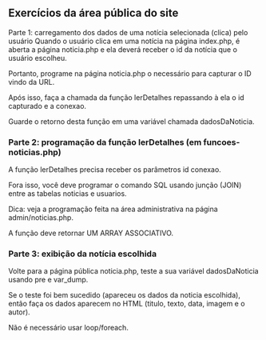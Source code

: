 ## Exercícios da área pública do site
Parte 1: carregamento dos dados de uma notícia selecionada (clica) pelo usuário
Quando o usuário clica em uma notícia na página index.php, é aberta a página noticia.php e ela deverá receber o id da notícia que o usuário escolheu.

Portanto, programe na página noticia.php o necessário para capturar o ID vindo da URL.

Após isso, faça a chamada da função lerDetalhes repassando à ela o id capturado e a conexao.

Guarde o retorno desta função em uma variável chamada dadosDaNoticia.

### Parte 2: programação da função lerDetalhes (em funcoes-noticias.php)
A função lerDetalhes precisa receber os parâmetros id conexao.

Fora isso, você deve programar o comando SQL usando junção (JOIN) entre as tabelas noticias e usuarios.

Dica: veja a programação feita na área administrativa na página admin/noticias.php.

A função deve retornar UM ARRAY ASSOCIATIVO.

### Parte 3: exibição da notícia escolhida
Volte para a página pública noticia.php, teste a sua variável dadosDaNoticia usando pre e var_dump.

Se o teste foi bem sucedido (apareceu os dados da noticia escolhida), então faça os dados aparecem no HTML (titulo, texto, data, imagem e o autor).

Não é necessário usar loop/foreach.